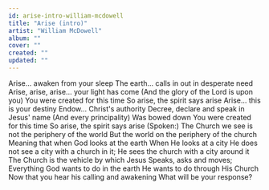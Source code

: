 ```yaml
---
id: arise-intro-william-mcdowell
title: "Arise (intro)"
artist: "William McDowell"
album: ""
cover: ""
created: ""
updated: ""
---
```


Arise... awaken from your sleep
The earth... calls in out in desperate need
Arise, arise, arise... your light has come
(And the glory of the Lord is upon you)
You were created for this time
So arise, the spirit says arise
Arise... this is your destiny
Endow... Christ's authority
Decree, declare and speak in Jesus' name
(And every principality)
Was bowed down
You were created for this time
So arise, the spirit says arise
(Spoken:)
The Church we see is not the periphery of the world
But the world on the periphery of the church
Meaning that when God looks at the earth
When He looks at a city
He does not see a city with a church in it;
He sees the church with a city around it
The Church is the vehicle by which Jesus
Speaks, asks and moves;
Everything God wants to do in the earth
He wants to do through His Church
Now that you hear his calling and awakening
What will be your response?